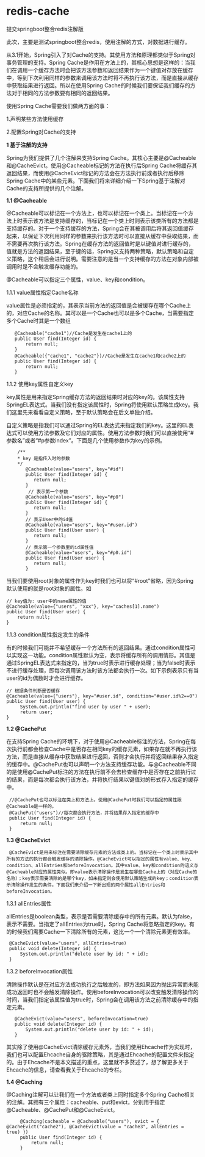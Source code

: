 # redis-cache
提交springboot整合redis注解版

此次，主要是测试springboot整合redis，使用注解的方式，对数据进行缓存。

从3.1开始，Spring引入了对Cache的支持。其使用方法和原理都类似于Spring对事务管理的支持。Spring Cache是作用在方法上的，其核心思想是这样的：当我们在调用一个缓存方法时会把该方法参数和返回结果作为一个键值对存放在缓存中，等到下次利用同样的参数来调用该方法时将不再执行该方法，而是直接从缓存中获取结果进行返回。所以在使用Spring Cache的时候我们要保证我们缓存的方法对于相同的方法参数要有相同的返回结果。

使用Spring Cache需要我们做两方面的事：

1.声明某些方法使用缓存

2.配置Spring对Cache的支持

**1 基于注解的支持**

Spring为我们提供了几个注解来支持Spring Cache。其核心主要是@Cacheable和@CacheEvict。使用@Cacheable标记的方法在执行后Spring Cache将缓存其返回结果，而使用@CacheEvict标记的方法会在方法执行前或者执行后移除Spring Cache中的某些元素。下面我们将来详细介绍一下Spring基于注解对Cache的支持所提供的几个注解。
       
**1.1    @Cacheable**

@Cacheable可以标记在一个方法上，也可以标记在一个类上。当标记在一个方法上时表示该方法是支持缓存的，当标记在一个类上时则表示该类所有的方法都是支持缓存的。对于一个支持缓存的方法，Spring会在其被调用后将其返回值缓存起来，以保证下次利用同样的参数来执行该方法时可以直接从缓存中获取结果，而不需要再次执行该方法。Spring在缓存方法的返回值时是以键值对进行缓存的，值就是方法的返回结果，至于键的话，Spring又支持两种策略，默认策略和自定义策略，这个稍后会进行说明。需要注意的是当一个支持缓存的方法在对象内部被调用时是不会触发缓存功能的。

@Cacheable可以指定三个属性，value、key和condition。
       
1.1.1  value属性指定Cache名称

value属性是必须指定的，其表示当前方法的返回值是会被缓存在哪个Cache上的，对应Cache的名称。其可以是一个Cache也可以是多个Cache，当需要指定多个Cache时其是一个数组
      
       @Cacheable("cache1")//Cache是发生在cache1上的
       public User find(Integer id) {
           return null;
       }
       @Cacheable({"cache1", "cache2"})//Cache是发生在cache1和cache2上的
       public User find(Integer id) {
           return null;
       }
       
1.1.2  使用key属性自定义key

key属性是用来指定Spring缓存方法的返回结果时对应的key的。该属性支持SpringEL表达式。当我们没有指定该属性时，Spring将使用默认策略生成key。我们这里先来看看自定义策略，至于默认策略会在后文单独介绍。

自定义策略是指我们可以通过Spring的EL表达式来指定我们的key。这里的EL表达式可以使用方法参数及它们对应的属性。使用方法参数时我们可以直接使用“#参数名”或者“#p参数index”。下面是几个使用参数作为key的示例。
        
        /**
        * key 是指传入时的参数
        */
           @Cacheable(value="users", key="#id")
           public User find(Integer id) {
              return null;
           }
            // 表示第一个参数
           @Cacheable(value="users", key="#p0")
           public User find(Integer id) {
              return null;
           }
           // 表示User中的id值
           @Cacheable(value="users", key="#user.id")
           public User find(User user) {
              return null;
           }
           // 表示第一个参数里的id属性值
           @Cacheable(value="users", key="#p0.id")
           public User find(User user) {
              return null;
           }
           
当我们要使用root对象的属性作为key时我们也可以将“#root”省略，因为Spring默认使用的就是root对象的属性。如

    // key值为: user中的name属性的值
    @Cacheable(value={"users", "xxx"}, key="caches[1].name")
    public User find(User user) {
        return null;
    }
    
1.1.3  condition属性指定发生的条件

有的时候我们可能并不希望缓存一个方法所有的返回结果。通过condition属性可以实现这一功能。condition属性默认为空，表示将缓存所有的调用情形。其值是通过SpringEL表达式来指定的，当为true时表示进行缓存处理；当为false时表示不进行缓存处理，即每次调用该方法时该方法都会执行一次。如下示例表示只有当user的id为偶数时才会进行缓存。
    
    // 根据条件判断是否缓存
    @Cacheable(value={"users"}, key="#user.id", condition="#user.id%2==0")
    public User find(User user) {
         System.out.println("find user by user " + user);
         return user;
    }
    
**1.2     @CachePut**

在支持Spring Cache的环境下，对于使用@Cacheable标注的方法，Spring在每次执行前都会检查Cache中是否存在相同key的缓存元素，如果存在就不再执行该方法，而是直接从缓存中获取结果进行返回，否则才会执行并将返回结果存入指定的缓存中。@CachePut也可以声明一个方法支持缓存功能。与@Cacheable不同的是使用@CachePut标注的方法在执行前不会去检查缓存中是否存在之前执行过的结果，而是每次都会执行该方法，并将执行结果以键值对的形式存入指定的缓存中。
     
     //@CachePut也可以标注在类上和方法上。使用@CachePut时我们可以指定的属性跟@Cacheable是一样的。
     @CachePut("users")//每次都会执行方法，并将结果存入指定的缓存中
     public User find(Integer id) {
         return null;
     }  
     
     
 **1.3     @CacheEvict**
 
     @CacheEvict是用来标注在需要清除缓存元素的方法或类上的。当标记在一个类上时表示其中所有的方法的执行都会触发缓存的清除操作。@CacheEvict可以指定的属性有value、key、condition、allEntries和beforeInvocation。其中value、key和condition的语义与@Cacheable对应的属性类似。即value表示清除操作是发生在哪些Cache上的（对应Cache的名称）；key表示需要清除的是哪个key，如未指定则会使用默认策略生成的key；condition表示清除操作发生的条件。下面我们来介绍一下新出现的两个属性allEntries和beforeInvocation。
 
 1.3.1  allEntries属性
 
allEntries是boolean类型，表示是否需要清除缓存中的所有元素。默认为false，表示不需要。当指定了allEntries为true时，Spring Cache将忽略指定的key。有的时候我们需要Cache一下清除所有的元素，这比一个一个清除元素更有效率。
       
     @CacheEvict(value="users", allEntries=true)
     public void delete(Integer id) {
         System.out.println("delete user by id: " + id);
     }
     
1.3.2  beforeInvocation属性
 
清除操作默认是在对应方法成功执行之后触发的，即方法如果因为抛出异常而未能成功返回时也不会触发清除操作。使用beforeInvocation可以改变触发清除操作的时间，当我们指定该属性值为true时，Spring会在调用该方法之前清除缓存中的指定元素。
       
       @CacheEvict(value="users", beforeInvocation=true)
       public void delete(Integer id) {
           System.out.println("delete user by id: " + id);
       }
       
其实除了使用@CacheEvict清除缓存元素外，当我们使用Ehcache作为实现时，我们也可以配置Ehcache自身的驱除策略，其是通过Ehcache的配置文件来指定的。由于Ehcache不是本文描述的重点，这里就不多赘述了，想了解更多关于Ehcache的信息，请查看我关于Ehcache的专栏。
  
**1.4     @Caching**
 
@Caching注解可以让我们在一个方法或者类上同时指定多个Spring Cache相关的注解。其拥有三个属性：cacheable、put和evict，分别用于指定@Cacheable、@CachePut和@CacheEvict。
         
         @Caching(cacheable = @Cacheable("users"), evict = { @CacheEvict("cache2"), @CacheEvict(value = "cache3", allEntries = true) })
         public User find(Integer id) {
             return null;
         }
